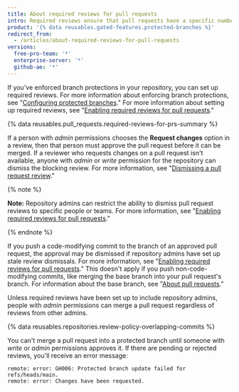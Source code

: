 ```yaml
---
title: About required reviews for pull requests
intro: Required reviews ensure that pull requests have a specific number of approving reviews before collaborators can make changes to a protected branch.
product: '{% data reusables.gated-features.protected-branches %}'
redirect_from:
  - /articles/about-required-reviews-for-pull-requests
versions:
  free-pro-team: '*'
  enterprise-server: '*'
  github-ae: '*'
---
```


If you've enforced branch protections in your repository, you can set up required reviews. For more information about enforcing branch protections, see "[Configuring protected branches](/articles/configuring-protected-branches/)." For more information about setting up required reviews, see "[Enabling required reviews for pull requests](/articles/enabling-required-reviews-for-pull-requests)."

{% data reusables.pull_requests.required-reviews-for-prs-summary %}

If a person with *admin* permissions chooses the **Request changes** option in a review, then that person must approve the pull request before it can be merged. If a reviewer who requests changes on a pull request isn't available, anyone with *admin* or *write* permission for the repository can dismiss the blocking review. For more information, see "[Dismissing a pull request review](/articles/dismissing-a-pull-request-review)."

{% note %}

**Note:** Repository admins can restrict the ability to dismiss pull request reviews to specific people or teams. For more information, see "[Enabling required reviews for pull requests](/articles/enabling-required-reviews-for-pull-requests)."

{% endnote %}

If you push a code-modifying commit to the branch of an approved pull request, the approval may be dismissed if repository admins have set up stale review dismissals. For more information, see "[Enabling required reviews for pull requests](/articles/enabling-required-reviews-for-pull-requests)." This doesn't apply if you push non-code-modifying commits, like merging the base branch into your pull request's branch. For information about the base branch, see "[About pull requests](/articles/about-pull-requests)."

Unless required reviews have been set up to include repository admins, people with *admin* permissions can merge a pull request regardless of reviews from other admins.

{% data reusables.repositories.review-policy-overlapping-commits %}

You can't merge a pull request into a protected branch until someone with *write* or *admin* permissions approves it. If there are pending or rejected reviews, you'll receive an error message:

```shell
remote: error: GH006: Protected branch update failed for refs/heads/main.
remote: error: Changes have been requested.
```
